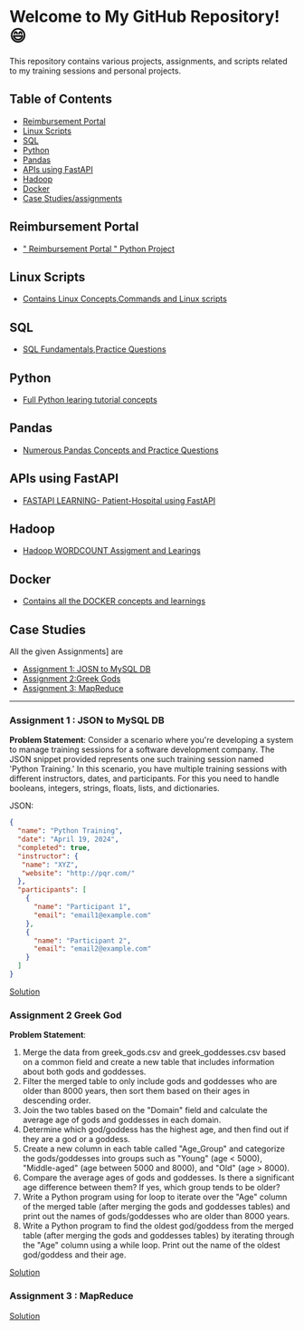 # Welcome to My GitHub Repository! 😄

This repository contains various projects, assignments, and scripts related to my training sessions and personal projects.

## Table of Contents

- [Reimbursement Portal](#reimbursement-portal)
- [Linux Scripts](#linux-scripts)
- [SQL](#sql)
- [Python](#python)
- [Pandas](#pandas)
- [APIs using FastAPI](#apis-using-fastapi)
- [Hadoop](#hadoop)
- [Docker](#docker)  
- [Case Studies/assignments](#case-studies)

## Reimbursement Portal

- [" Reimbursement Portal " Python Project](./reimbursement)

## Linux Scripts

- [ Contains Linux Concepts,Commands and Linux scripts](./Linux-Scripts)

## SQL

- [SQL Fundamentals,Practice Questions](./SQL)

## Python

- [Full Python learing tutorial concepts ](./Python)

## Pandas

- [Numerous Pandas Concepts and Practice Questions](./Pandas)

## APIs using FastAPI

- [ FASTAPI LEARNING- Patient-Hospital using FastAPI](./API/PatientHospitalAPIs)

## Hadoop

- [ Hadoop WORDCOUNT Assigment and Learings](./Hadoop)
  
## Docker

- [Contains all the DOCKER concepts and learnings](./Docker)

## Case Studies

  All the given Assignments] are 
- [Assignment 1: JOSN to MySQL DB](#assignment-1--greek-gods)
- [Assignment 2:Greek Gods](#assignment-2)
- [Assignment 3: MapReduce](#assignment-3--mapreduce)

---

### Assignment 1 : JSON to MySQL DB

**Problem Statement**: Consider a scenario where you're developing a system to manage training sessions for a software development company. The JSON snippet provided represents one such training session named 'Python Training.' In this scenario, you have multiple training sessions with different instructors, dates, and participants. For this you need to handle booleans, integers, strings, floats, lists, and dictionaries.

JSON:
```json
{
  "name": "Python Training",
  "date": "April 19, 2024",
  "completed": true,
  "instructor": {
   "name": "XYZ",
   "website": "http://pqr.com/"
  },
  "participants": [
    {
      "name": "Participant 1",
      "email": "email1@example.com"
    },
    {
      "name": "Participant 2",
      "email": "email2@example.com"
    }
  ]
}
```
[Solution](Track-Assignments-and-Learnings/CASE_STUDIES/CASE_1/CASE_1.py)


### Assignment 2 Greek God

**Problem Statement**: 

1. Merge the data from greek_gods.csv and greek_goddesses.csv based on a common field and create a new table that includes information about both gods and goddesses.  
2. Filter the merged table to only include gods and goddesses who are older than 8000 years, then sort them based on their ages in descending order.  
3. Join the two tables based on the "Domain" field and calculate the average age of gods and goddesses in each domain.  
4. Determine which god/goddess has the highest age, and then find out if they are a god or a goddess.  
5. Create a new column in each table called "Age_Group" and categorize the gods/goddesses into groups such as "Young" (age < 5000), "Middle-aged" (age between 5000 and 8000), and "Old" (age > 8000).  
6. Compare the average ages of gods and goddesses. Is there a significant age difference between them? If yes, which group tends to be older?  
7. Write a Python program using for loop to iterate over the "Age" column of the merged table (after merging the gods and goddesses tables) and print out the names of gods/goddesses who are older than 8000 years.  
8. Write a Python program to find the oldest god/goddess from the merged table (after merging the gods and goddesses tables) by iterating through the "Age" column using a while loop. Print out the name of the oldest god/goddess and their age.

[Solution](Track-Assignments-and-Learnings/CASE_STUDIES/CASE_2/CASE_2.py)
### Assignment 3 : MapReduce

[Solution](Track-Assignments-and-Learnings/Hadoop/WordCount/)


